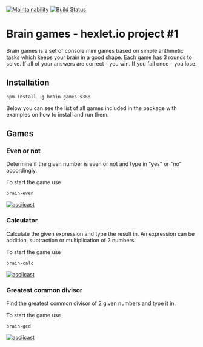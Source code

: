 [![Maintainability](https://api.codeclimate.com/v1/badges/57634c0d925d89a5cfe4/maintainability)](https://codeclimate.com/github/Alex-K1m/project-lvl1-s388/maintainability)
[![Build Status](https://travis-ci.org/Alex-K1m/project-lvl1-s388.svg?branch=master)](https://travis-ci.org/Alex-K1m/project-lvl1-s388)

# Brain games - hexlet.io project #1

Brain games is a set of console mini games based on simple arithmetic tasks which keeps your brain in a good shape. Each game has 3 rounds to solve. If all of your answers are correct - you win. If you fail once - you lose.

## Installation

```
npm install -g brain-games-s388
```
Below you can see the list of all games included in the package with examples on how to install and run them.

## Games

### Even or not

Determine if the given number is even or not and type in "yes" or "no" accordingly.

To start the game use
```
brain-even
```

[![asciicast](https://asciinema.org/a/EOqRzUOzuM1IS1RDreDMyEbcn.svg)](https://asciinema.org/a/EOqRzUOzuM1IS1RDreDMyEbcn)

### Calculator

Calculate the given expression and type the result in. An expression can be addition, subtraction or multiplication of 2 numbers.

To start the game use
```
brain-calc
```

[![asciicast](https://asciinema.org/a/aSniOpvww61TtFAYIQ6P4IC7I.svg)](https://asciinema.org/a/aSniOpvww61TtFAYIQ6P4IC7I)

### Greatest common divisor

Find the greatest common divisor of 2 given numbers and type it in.

To start the game use
```
brain-gcd
```

[![asciicast](https://asciinema.org/a/sytNIIR4QRd4hALTCul35iMAN.svg)](https://asciinema.org/a/sytNIIR4QRd4hALTCul35iMAN)
